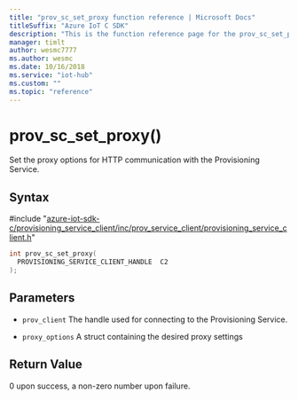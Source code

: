 ```yaml
---                             
title: "prov_sc_set_proxy function reference | Microsoft Docs" 
titleSuffix: "Azure IoT C SDK"            
description: "This is the function reference page for the prov_sc_set_proxy() function in the Azure IoT C SDK. This SDK is used with Azure IoT Hub and Azure IoT Hub Device Provisioning Service"            
manager: timlt                 
author: wesmc7777              
ms.author: wesmc               
ms.date: 10/16/2018                    
ms.service: "iot-hub"             
ms.custom: ""                
ms.topic: "reference"        
---                            
```


# prov_sc_set_proxy()

Set the proxy options for HTTP communication with the Provisioning Service.

## Syntax

\#include "[azure-iot-sdk-c/provisioning_service_client/inc/prov_service_client/provisioning_service_client.h](../provisioning-service-client-h.md)"  
```C
int prov_sc_set_proxy(
  PROVISIONING_SERVICE_CLIENT_HANDLE  C2
);
```

## Parameters
* `prov_client` The handle used for connecting to the Provisioning Service. 

* `proxy_options` A struct containing the desired proxy settings

## Return Value
0 upon success, a non-zero number upon failure.

